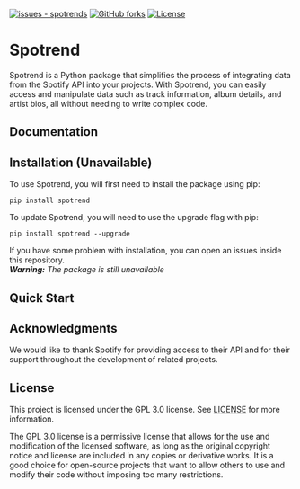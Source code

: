 [![issues - spotrends](https://img.shields.io/github/issues/spotrend/spotrend)](https://github.com/spotrend/spotrend/issues)
[![GitHub forks](https://badgen.net/github/forks/spotrend/spotrend/)](https://GitHub.com/spotrend/spotrend/network/)
[![License](https://img.shields.io/badge/License-GNU_3.0-blue)](#license)
# Spotrend

Spotrend is a Python package that simplifies the process of integrating data from the Spotify API into your projects. With Spotrend, you can easily access and manipulate data such as track information, album details, and artist bios, all without needing to write complex code.

## Documentation
## Installation (Unavailable)
To use Spotrend, you will first need to install the package using pip:
```
pip install spotrend
```
To update Spotrend, you will need to use the upgrade flag with pip:
```
pip install spotrend --upgrade
```
If you have some problem with installation, you can open an issues inside this repository. <br>
_**Warning:** The package is still unavailable_ 

## Quick Start

## Acknowledgments

We would like to thank Spotify for providing access to their API and for their support throughout the development of related projects. 

## License

This project is licensed under the GPL 3.0 license. See [LICENSE](https://github.com/mase-git/spotrends/blob/main/LICENSE) for more information.

The GPL 3.0 license is a permissive license that allows for the use and modification of the licensed software, as long as the original copyright notice and license are included in any copies or derivative works. It is a good choice for open-source projects that want to allow others to use and modify their code without imposing too many restrictions.


